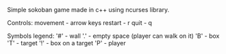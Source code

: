 Simple sokoban game made in c++ using ncurses library.

Controls:
movement - arrow keys
restart - r
quit - q

Symbols legend:
'#' - wall
'.' - empty space (player can walk on it)
'B' - box
'T' - target
'!' - box on a target
'P' - player

